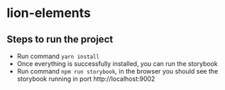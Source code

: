 # lion-elements

## Steps to run the project
- Run command `yarn install`
- Once everything is successfully installed, you can run the storybook
- Run command `npm run storybook`, in the browser you should see the storybook running in port http://localhost:9002
